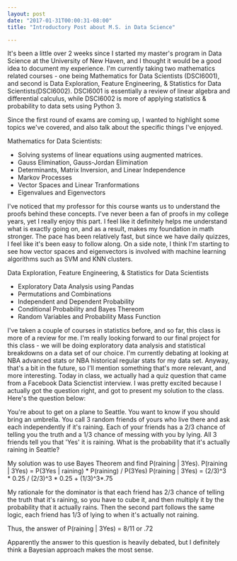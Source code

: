 ```yaml
---
layout: post
date: "2017-01-31T00:00:31-08:00"
title: "Introductory Post about M.S. in Data Science"

---
```


It's been a little over 2 weeks since I started my master's program in Data Science at the University of New Haven, and I thought it would be a good idea to document my experience. I'm currently taking two mathematics related courses - one being Mathematics for Data Scientists (DSCI6001), and second is Data Exploration, Feature Engineering, & Statistics for Data Scientists(DSCI6002). DSCI6001 is essentially a review of linear algebra and differential calculus, while DSCI6002 is more of applying statistics & probability to data sets using Python 3.

Since the first round of exams are coming up, I wanted to highlight some topics we've covered, and also talk about the specific things I've enjoyed.

Mathematics for Data Scientists:
- Solving systems of linear equations using augmented matrices.
- Gauss Elimination, Gauss-Jordan Elimination
- Determinants, Matrix Inversion, and Linear Independence
- Markov Processes
- Vector Spaces and Linear Tranformations
- Eigenvalues and Eigenvectors

I've noticed that my professor for this course wants us to understand the proofs behind these concepts. I've never been a fan of proofs in my college years, yet I really enjoy this part. I feel like it definitely helps me understand what is exactly going on, and as a result, makes my foundation in math stronger. The pace has been relatively fast, but since we have daily quizzes, I feel like it's been easy to follow along. On a side note, I think I'm starting to see how vector spaces and eigenvectors is involved with machine learning algorithms such as SVM and KNN clusters.

Data Exploration, Feature Engineering, & Statistics for Data Scientists
- Exploratory Data Analysis using Pandas
- Permutations and Combinations
- Independent and Dependent Probability
- Conditional Probability and Bayes Thereom
- Random Variables and Probability Mass Function

I've taken a couple of courses in statistics before, and so far, this class is more of a review for me. I'm really looking forward to our final project for this class - we will be doing exploratory data analysis and statistical breakdowns on a data set of our choice. I'm currently debating at looking at NBA advanced stats or NBA historical regular stats for my data set. Anyway, that's a bit in the future, so I'll mention something that's more relevant, and more interesting. Today in class, we actually had a quiz question that came from a Facebook Data Scienctist interview. I was pretty excited because I actually got the question right, and got to present my solution to the class. Here's the question below:

You're about to get on a plane to Seattle. You want to know if you should bring an umbrella. You call 3 random friends of yours who live there and ask each independently if it's raining. Each of your friends has a 2/3 chance of telling you the truth and a 1/3 chance of messing with you by lying. All 3 friends tell you that 'Yes' it is raining. What is the probability that it's actually raining in Seattle?

My solution was to use Bayes Theorem and find P(raining | 3Yes).
P(raining | 3Yes) = P(3Yes | raining) * P(raining) / P(3Yes)
P(raining | 3Yes) = (2/3)^3 * 0.25 / (2/3)^3 * 0.25 + (1/3)^3*.75

My rationale for the dominator is that each friend has 2/3 chance of telling the truth that it's raining, so you have to cube it, and then multiply it by the probability that it actually rains. Then the second part follows the same logic, each friend has 1/3 of lying to when it's actually not raining. 

Thus, the answer of P(raining | 3Yes) = 8/11 or .72

Apparently the answer to this question is heavily debated, but I definitely think a Bayesian approach makes the most sense.